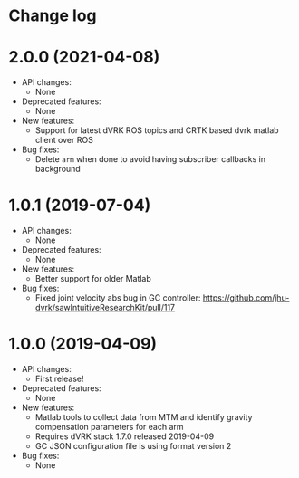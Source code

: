 Change log
==========

2.0.0 (2021-04-08)
==================

* API changes:
  * None
* Deprecated features:
  * None
* New features:
  * Support for latest dVRK ROS topics and CRTK based dvrk matlab client over ROS
* Bug fixes:
  * Delete `arm` when done to avoid having subscriber callbacks in background

1.0.1 (2019-07-04)
==================

* API changes:
  * None
* Deprecated features:
  * None
* New features:
  * Better support for older Matlab
* Bug fixes:
  * Fixed joint velocity abs bug in GC controller: https://github.com/jhu-dvrk/sawIntuitiveResearchKit/pull/117

1.0.0 (2019-04-09)
==================

* API changes:
  * First release!
* Deprecated features:
  * None
* New features:
  * Matlab tools to collect data from MTM and identify gravity compensation parameters for each arm
  * Requires dVRK stack 1.7.0 released 2019-04-09
  * GC JSON configuration file is using format version 2
* Bug fixes:
  * None
